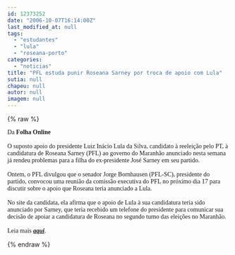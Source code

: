 ```yaml
---
id: 12373252
date: "2006-10-07T16:14:00Z"
last_modified_at: null
tags:
  - "estudantes"
  - "lula"
  - "roseana-porto"
categories:
  - "noticias"
title: "PFL estuda punir Roseana Sarney por troca de apoio com Lula"
sutia: null
chapeu: null
autor: null
imagem: null
---
```

{% raw %}
<p><P><FONT face=Verdana>Da <B>Folha Online</B><BR><BR>O suposto apoio do presidente Luiz Inácio Lula da Silva, candidato à reeleição pelo PT, à candidatura de Roseana Sarney (PFL) ao governo do Maranhão anunciado nesta semana já rendeu problemas para a filha do ex-presidente José Sarney em seu partido.<BR><BR>Ontem, o PFL divulgou que o senador Jorge Bornhausen (PFL-SC), presidente do partido, convocou uma reunião da comissão executiva do PFL no próximo dia 17 para discutir sobre o apoio que Roseana teria anunciado a Lula.<BR><BR>No site da candidata, ela afirma que o apoio de Lula à sua candidatura teria sido anunciado por Sarney, que teria recebido um telefone do presidente para comunicar sua decisão de apoiar a candidatura de Roseana no segundo turno das eleições no Maranhão.<BR></FONT><FONT face=Verdana><BR>Leia mais <STRONG><EM><A href=\"https://www1.folha.uol.com.br/folha/brasil/ult96u84857.shtml\" target=_blank>aqui</A></EM></STRONG>.</FONT></P> </p>
{% endraw %}